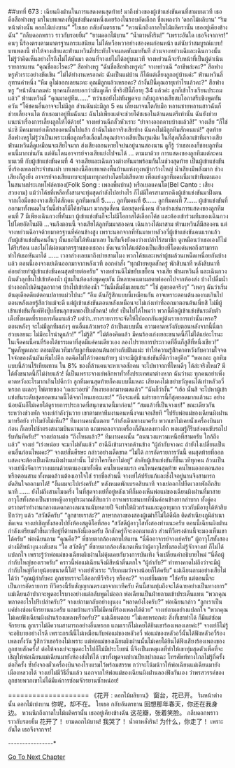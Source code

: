 ##บทที่ 673 : เฉียนผิงฝานในการแสดงคนสุดท้าย!
มาถึงช่วงของผู้เข้าแข่งขันคนที่สามบนเวที
เธอคือสือฟางหรู มาในบทเพลงที่ผู้แข่งขันคนหนึ่งเคยร้องในรอบคัดเลือก ชื่อเพลงว่า ‘ดอกไม้ผลิบาน’
“ริมหน้าต่างนั้น ดอกไม้เบ่งบาน”
“ใยเธอ กลับอันตรธาน”
“หวนนึกถึงกาลใบไม้ผลิครานั้น เธออยู่เคียงข้างฉัน”
“กลีบดอกพราว ราวกับรอยยิ้ม”
“ยามดอกไม้บาน”
“น้ำตาหลั่งริน!”
“เพราะอันใด เธอจึงจากจร!”
คนๆ นี้ร้องตรงตามมาตรฐานกระแสนิยม ไม่ได้หวือหวาอย่างสองคนก่อนหน้า แต่นับว่าสมบูรณ์แบบ!
บทเพลงนี้ ทำให้จางเสียและฟ่านเหวินลี่ประทับใจจนกดหันมาทันที ส่วนจางหย่วนฉีและเฉินกวงนั้นไม่รู้ว่าคิดเห็นอย่างไรถึงไม่ได้หันมา
ตอนที่จางเย่ไม่ได้อยู่บนเวที จางหย่วนฉีจะรับหน้าที่เป็นผู้ดำเนินรายการแทน “คุณชื่ออะไรคะ?”
สือฟางหรู “ฉันชื่อสือฟางหรูค่ะ”
จางหย่วนฉี “อาชีพล่ะคะ?”
สือฟางหรูหัวเราะอย่างขัดเขิน “ไม่ได้ทำงานหรอกค่ะ ฉันเป็นแม่บ้าน ก็ได้แต่เลี้ยงลูกอยู่บ้านค่ะ”
ฟ่านเหวินลี่อุทานคำหนึ่ง “หืม ดูไม่ออกเลยนะคะ คุณมีลูกแล้วเหรอคะ? ถ้างั้นปีนี้คุณอายุเท่าไรแล้วคะ?”
สือฟางหรู “หน้าฉันกลมค่ะ ทุกคนก็เลยบอกว่ามันดูเด็ก ที่จริงปีนี้ก็อายุ 34 แล้วค่ะ ลูกก็เข้าโรงเรียนประถมแล้ว”
ฟ่านเหวินลี่ “คุณมาอยู่ทีม……”
ทว่าเธอยังไม่ทันพูดจบ กลับถูกจางเสียสบโอกาสรีบชิงพูดทันควัน “โค้ชคนอื่นอาจจะไม่มีลูก ส่วนฉันน่ะมีลูก 5 คน เลี้ยงมาจนโตกับมือ หลานชายหลานสาวฉันก็ช่วยเลี้ยงจนโต ถ้าเธอมาอยู่ทีมฉันนะ ฉันไม่เพียงแต่จะช่วยโค้ชเธอในด้านดนตรีเท่านั้น ฉันยังช่วยแนะนำเรื่องการเลี้ยงลูกให้ได้ด้วย!”
จางหย่วนฉีกลั้วหัวเราะ “ย่าจางออกดาบบ้างแล้วสิ!”
จางเสีย “ก็ใช่น่ะซิ มีคนมาแย่งเด็กสองคนนั้นไปแล้ว ถ้าฉันไม่เอาจริงเสียบ้าง ฉันคงไม่มีลูกทีมสักคนแน่!”
สุดท้าย สือฟางหรูไม่รู้ว่าเป็นเพราะเพื่อลูกหรือเลื่อมใสคุณย่าจางเสียเป็นทุนเดิม ในที่สุดก็เลือกเข้าทีมจางเสีย ฟ่านเหวินลี่ดูเหมือนจะเสียใจมาก ส่งเสียงถอนหายใจบ่นอยู่นานสองนาน ดูก็รู้ ว่าเธอเองก็ชอบลูกทีมคนนี้มากเช่นกัน แต่ดันโดนอาจารย์จางเสียแย่งไปจนได้
…
ตามมาด้วย การแสดงของลูกทีมแต่ละคนบนเวที
กับผู้เข้าแข่งขันคนที่ 4 จางเสียและเฉินกวงต่างหันมาพร้อมกันในช่วงสุดท้าย เป็นผู้เข้าแข่งขันซึ่งร้องเพลงประจำชนเผ่า บทเพลงนี้คือบทเพลงพื้นบ้านแห่งทุงหญ้ากว้างใหญ่ น้ำเสียงมีพลังมาก ช่วงเสียงก็สูงยิ่ง อาจารย์จางเสียแทบจะทุ่มเททุกอย่างโดยไม่เสียดาย เพื่อแย่งลูกทีมคนนี้มาเข้าทีมตนเอง ในสนามประเภทโฟล์คซอง(Folk Song : เพลงพื้นบ้าน) หรือเบลแคนโต(Bel Canto : เสียงสวยงาม) แม้ว่าโค้ชที่เหลือทั้งสามจะทุ่มสุดกำลังไปอย่างไร ก็ไม่มีใครสามารถดึงผู้เข้าแข่งขันมาฝั่งตนจากเงื้อมือของจางเสียได้สักคน
ลูกทีมคนที่ 5……
ลูกทีมคนที่ 6……
ลูกทีมคนที่ 7……
ผู้เข้าแข่งขันที่ออกมาทั้งหมดในวันนี้ต่างก็มีโค้ชหันมา มากสุดสี่คน น้อยสุดหนึ่งคน ตัวอย่างเช่นการแสดงของลูกทีมคนที่ 7 มีเพียงเฉินกวงที่หันมา ผู้เข้าแข่งขันก็จะไม่มีโอกาสได้เลือกโค้ช และต้องเข้าร่วมทีมของเฉินกวงไปโดยอัตโนมัติ
...จนถึงตอนนี้
จางเสียได้ลูกทีมมาสองคน
เฉินกวงได้มาสาม
ฟ่านเหวินลี่มีสองคน
แต่จางหย่วนฉีอาจด้วยมาตรฐานที่ค่อนข้างสูง เพราะนอกจากที่หันมาหาหลัวอวี่ผู้เข้าแข่งขันคนแรกแล้ว กับผู้เข้าแข่งขันคนอื่นๆ นั้นเธอไม่ได้หันมาเลย ในทีมจึงยังคงว่างเปล่าไร้สมาชิก ดูเหมือนว่าเธอเองก็ไม่ได้รีบร้อน และไม่ได้ผ่อนมาตรฐานของเธอลง ชัดเจนว่าได้แต่ต้องเป็นเสียงที่โดดเด่นพอถึงสามารถทำให้เธอหันมาได้
……
เวลาล่วงเลยมาถึงบ่ายสามโมง
พวกโค้ชและเหล่าผู้ชมล้วนเหน็ดเหนื่อยกันบ้างแล้ว
ตอนนี้เองจางเย่เดินออกมาจากหลังเวที ออกคำสั่ง “ทุกฝ่ายหยุดสักครู่ พักสิบนาที หลังสิบนาทีค่อยถ่ายทำผู้เข้าแข่งขันคนสุดท้ายต่อครับ”
จางหย่วนฉีไม่ขยับเขยื้อน
จางเสีย ฟ่านเหวินลี่ และเฉินกวงผินตัวลุกขึ้นไปเข้าห้องน้ำ
ผู้ชมในห้องส่งพูดคุยกัน มีหลายคนตามสตาฟออกไปจากห้องส่ง บ้างไปดื่มน้ำ บ้างออกไปเดินสูดอากาศ บ้างไปเข้าห้องน้ำ
“วันนี้เต็มอิ่มเลยแฮะ”
“ใช่ สุดยอดจริงๆ”
“เหอๆ ฉันว่าเริ่มต้นดุเดือดดีแต่ตอนปลายแผ่วไปนะ”
“อืม ฉันก็รู้สึกแบบนี้เหมือนกัน อาจเพราะตอนต้นงดงามเกินไป ตอนหลังเลยรู้สึกว่าแม้จะดี แต่ผู้เข้าแข่งขันตอนหลังเหมือนจะไม่เก่งเท่าที่ออกมาตอนต้นเนี่ยสิ ไม่มีผู้เข้าแข่งขันที่แค่ฟังปุ๊บก็ขนลุกขนพองปั๊บสักคน! เฮ้ย! เป็นไปได้ไหมว่า พวกนี้คือผู้เข้าแข่งขันระดับตัวเต็งทั้งหมดที่รายการคัดมาแล้ว? แต่ว่า..ทางรายการจะจัดให้ไปออกกันอยู่ต้นรายการเท่านั้นเหรอ? ตอนหลังๆ จะไม่มีลูกทีมเก่งๆ คนอื่นแล้วเหรอ? ถ้าเป็นแบบนั้น ความคาดหวังกับตอนหลังจากนี้นี่ตกฮวบเลยนะ ไม่มีอะไรน่าดูแล้ว!”
“ไม่รู้สิ”
“ไม่ต้องคิดแล้ว มีคนร้องเก่งเยอะขนาดนี้ก็ไม่ได้แย่อะไรนะ ในเจ็ดคนนี้คนที่ร้องได้ธรรมดาที่สุดมีแค่คนเดียวเอง ลองไปรายการประกวดที่อื่นก็สูสีที่หนึ่งเชียว!”
“พูดก็พูดเถอะ ตอนเปิดเวทีมากับลูกทีมตอนต้นอย่างกับฝันแน่ะ ทำให้ความรู้สึกคาดหวังกับความใจจดใจจ่อของฉันมันเพิ่มไปอีก อดคิดไม่ได้ว่าตอนท้ายๆ น่าจะมีผู้เข้าแข่งขันที่ดีกว่าอยู่อีก”
“พอเถอะ ลูกทีมแบบนี้ล้วนไร้เทียมทาน ใน 8% ของกี่ล้านคนจะหาเจอสักคน จะไปหาจากที่ไหนดีๆ ได้ล่ะจริงไหม? มีได้ตั้งขนาดนี้ก็ไม่ง่ายแล้ว! นี่เป็นเพราะจางเย่พลิกหาทั่วทั้งประเทศมาต่างหาก ฉันว่านะ ทุกคนอย่าเพิ่งคาดหวังอะไรมากเกินไปดีกว่า ลูกทีมคนสุดท้ายก็คงแบบนี้แหละ เสียงคงไม่เขย่าขวัญคนได้เท่าหลัวอวี่หรอก เผลอๆ ไพ่ตายของ ‘เดอะวอยซ์’ ก็หงายออกมาหมดแล้ว”
“ฉันก็ว่างั้น”
“เฮ้อ นั่นสิ จะไปหาผู้เข้าแข่งขันระดับสุดยอดขนาดนี้ได้จากไหนเยอะแยะ!”
“ถึงจะแค่นี้ แต่รายการนี้ก็สุดยอดมากแล้วนะ อย่างน้อยฉันก็ไม่เคยได้ดูรายการประกวดที่สนุกขนาดนี้มาก่อน!”
“สมแล้วที่เป็นจางเย่!”
ขณะเดียวกัน ระหว่างช่วงพัก จางเย่กำลังวุ่นวาย
เขาตามหาทีมงานคนหนึ่งจนเจอเสียที “ไปรับพ่อแม่ของเฉียนผิงฝานมาหรือยัง ทำไมยังไม่เห็น?”
ทีมงานคนนั้นตอบ “กำลังเดินทางมาครับ พวกเขาไม่เคยนั่งเครื่องบินมาก่อน ก็เลยไปช้าตรงสนามบินนานมาก แถมพอลงจากเครื่องก็ดันหลงทางอีก พอผมรู้ก็รีบส่งคนขับรถไปรับทันทีครับ!”
จางเย่ถามต่อ “ถึงไหนแล้ว?”
ทีมงานคนนั้น “ถนนวงแหวนเหนือที่สามครับ ใกล้ถึงแล้ว”
จางเย่ “เร่งหน่อย จะมาไม่ทันแล้ว”
ฮาฉีฉีเข้ามาจากด้านข้าง “ผู้กำกับจางคะ ถ้ายังไงเปลี่ยนเป็นคนอื่นก่อนไหมคะ?”
จางเย่สั่นศีรษะ กล่าวอย่างเด็ดขาด “ไม่ได้ การอัดรายการวันนี้ คนสุดท้ายที่ออกแสดงจะต้องเป็นเฉียนผิงฝานเท่านั้น ไม่ว่าใครก็เอาไม่อยู่” ลำดับผู้เข้าแข่งขันที่ขึ้นเวทีทุกคน ล้วนเป็นจางเย่นั่งจัดการวางแผนด้วยตนเองมาทั้งคืน คนไหนคนแรก คนไหนคนสุดท้าย คนไหนออกตอนสองหรือตอนสาม ทั้งหมดล้วนต้องเอาใจใส่ รายชื่อส่วนนี้ จางเย่ได้ปรับแก้และชั่งใจอยู่นานจึงสามารถตัดสินใจออกมาได้!
“งั้นผมจะไปเร่งครับ!”
หลังหมดพักเบรคสิบนาที จางเย่ออกไปยืดเวลาพักอีกสิบนาที
……
ยังไม่ถึงสามโมงครึ่ง
ในที่สุดจางเย่ที่อยู่หลังเวทีก็มองเห็นพ่อแม่ของเฉียนผิงฝานที่มาสาย อาวุโสทั้งสองเป็นชายหญิงอายุประมาณสี่สิบกว่า อาจเพราะชนบทที่นั่นค่อนข้างยากลำบาก ทั้งคู่คงตรากตรำทำงานกลางแดดกลางลมนานนับหลายปี จึงทำให้ผิวกร้านและดูอายุมาก ราวกับมีอายุได้ห้าสิบปีกว่าๆ แล้ว
“สวัสดีครับ”
“ลูกชายเราล่ะ?”
ภาษากลางของสองผู้เฒ่าก็ไม่ได้ดีนัก ติดสำเนียงภูมิลำเนาชัดเจน
จางเย่เชิญทั้งสองไปยังห้องสตูดิโอที่สอง “สวัสดีผู้อาวุโสทั้งสองท่านนะครับ ตอนนี้เฉียนผิงฝานกำลังเตรียมตัวขึ้นเวทีอยู่ที่ด้านหลังนี้เองครับ อีกสักครู่ก็จะออกมาแล้ว ส่วนทีวีตรงด้านนี้จะมองเห็นเขาได้ครับ”
พ่อเฉียนถาม “คุณคือ?”
พี่ชายตากล้องตอบให้แทน “นี่คืออาจารย์จางเย่ครับ”
ผู้อาวุโสทั้งสองต่างมีสีหน้างุนงงสับสน “โอ สวัสดีๆ”
พี่ชายตากล้องสังเกตเห็นว่าผู้อาวุโสทั้งสองไม่รู้จักจางเย่ ก็ไม่ได้แปลกใจ เพราะรู้ว่าพ่อแม่ของเฉียนผิงฝานไม่คุ้นเคยกับวงการบันเทิง จึงเปลี่ยนคำอธิบายใหม่ “นี่คือผู้กำกับใหญ่ของเราครับ”
คราวนี้พ่อแม่เฉียนจึงมีสีหน้าตื่นตกใจ “ผู้กำกับ?” ท่าทางคาดไม่ถึงว่าจะมีผู้กำกับใหญ่ที่อายุน้อยขนาดนี้ได้!
จางเย่หัวเราะ “เรียกผมว่าจางน้อยก็ได้ครับ”
แม่เฉียนถามอย่างเสียไม่ได้ว่า “คุณผู้กำกับคะ ลูกชายเราจะได้ออกทีวีจริงๆ หรือคะ?”
จางเย่ยิ้มตอบ “ใช่ครับ แต่ตอนนี้จะเป็นการอัดรายการ ทีวีตรงนี้รับสัญญาณตรงมาจากเวทีครับ คืนนี้สามทุ่มถึงจะได้ฉายอย่างเป็นทางการ”
แม่เฉียนอ้าปากจะพูดอะไรบางอย่างแต่กลับพูดไม่ออก
พ่อเฉียนเป็นฝ่ายถามเข้าประเด็นแทน “พวกคุณพลาดอะไรไปรึเปล่าครับ?”
จางเย่ถามกลับอย่างงุนงง “พลาดยังไงครับ?”
พ่อเฉียนกล่าว “ลูกเราเป็นแค่ช่างซ่อมจักรยานนะครับ แถมบ้านเราก็ไม่มีคนที่ร้องเพลงได้ด้วย”
จางเย่ถามอย่างแปลกใจ “พวกคุณไม่เคยฟังเฉียนผิงฝานร้องเพลงหรือครับ?”
แม่เฉียนตอบ “ไม่เคยหรอกค่ะ สิ่งที่เขาทำได้ ก็มีแต่ซ่อมจักรยาน ลูกเราไม่มีความสามารถอย่างอื่นหรอก แถมเราก็ไม่เคยได้ยินเขาร้องเพลงเลยค่ะ!”
จางเย่ก็ไม่รู้จะอธิบายอย่างไรดี เพราะกรณีนี้ไม่เหมือนกับพ่อแม่ของหลัวอวี่ พ่อแม่ของหลัวอวี่นั้นได้ฟังหลัวอวี่ร้องเพลงทั้งวัน รู้สึกว่าเธอร้องไม่เพราะ แต่พ่อแม่ของเฉียนผิงฝานนั้นไม่เคยได้ยินได้ฟังเสียงร้องเพลงของลูกชายสักครั้ง! ต่อให้จางเย่จะพูดอะไรไปก็ไม่มีประโยชน์ นี่จึงเป็นเหตุผลที่ทำให้เขาทุ่มสุดตัวเพื่อที่จะเชิญให้พ่อเฉียนแม่เฉียนมายังห้องส่งให้ได้ เขาทั้งพูดจนปากเปียกปากแฉะ โทรศัพท์ทางไกลไม่รู้กี่ครั้งต่อกี่ครั้ง ซ้ำยังจองตั๋วเครื่องบินจองโรงแรมไว้พร้อมสรรพ กว่าจะโน้มน้าวให้พ่อเฉียนแม่เฉียนมายังเมืองหลวงได้ จางเย่ไม่มีวิธีอื่นแล้ว นอกจากให้พ่อแม่ของเฉียนผิงฝานลองฟังกันเอง ว่าพรสวรรค์ของลูกชายพวกเขาไม่ได้มีแค่การซ่อมจักรยานซักหน่อย!


====================
《花开 : ดอกไม้ผลิบาน》
窗台，花已开。
ริมหน้าต่างนั้น ดอกไม้เบ่งบาน
你呢，却不在。
ใยเธอ กลับอันตรธาน
回想那年春天，你还在我身边。
หวนนึกถึงกาลใบไม้ผลิครานั้น เธออยู่เคียงข้างฉัน
这花瓣，张着笑脸。
กลีบดอกพราว ราวกับรอยยิ้ม
花开了！
ยามดอกไม้บาน!
我哭了！
น้ำตาหลั่งริน!
为什么，你走了！
เพราะอันใด เธอจึงจากจร!


*-*-*-*-*-*-*-*-*-*-*-*-*-*-*-*-*






[Go To Next Chapter]( ./74.md)